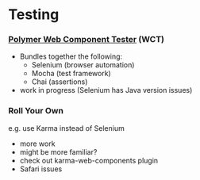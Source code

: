 # Testing

### [Polymer Web Component Tester](https://github.com/Polymer/tools/tree/master/packages/web-component-tester) (WCT)
 - Bundles together the following:
   - Selenium (browser automation)
   - Mocha    (test framework)
   - Chai     (assertions)
 - work in progress (Selenium has Java version issues)

### Roll Your Own
 e.g. use Karma instead of Selenium
 - more work
 - might be more familiar?
 - check out karma-web-components plugin
 - Safari issues
 

 
